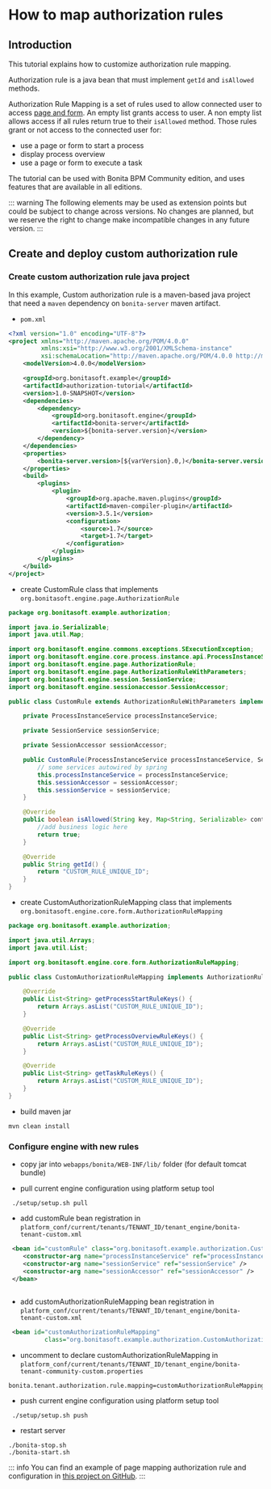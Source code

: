 # How to map authorization rules

## Introduction

This tutorial explains how to customize authorization rule mapping.

Authorization rule is a java bean that must implement `getId` and `isAllowed` methods.

Authorization Rule Mapping is a set of rules used to allow connected user to access [page and form](page-and-form-development-overview.md). An empty list grants access to user. A non empty list allows access if all rules return true to their `isAllowed` method. Those rules grant or not access to the connected user for:
  * use a page or form to start a process
  * display process overview
  * use a page or form to execute a task

The tutorial can be used with Bonita BPM Community edition, and uses features that are available in all editions.

::: warning
The following elements may be used as extension points but could be subject to change across versions. No changes are planned, but we reserve the right to change make incompatible changes in any future version.
:::

## Create and deploy custom authorization rule

### Create custom authorization rule java project

In this example, Custom authorization rule is a maven-based java project that need a `maven` dependency on `bonita-server` maven artifact.

* `pom.xml`

```xml
<?xml version="1.0" encoding="UTF-8"?>
<project xmlns="http://maven.apache.org/POM/4.0.0"
         xmlns:xsi="http://www.w3.org/2001/XMLSchema-instance"
         xsi:schemaLocation="http://maven.apache.org/POM/4.0.0 http://maven.apache.org/xsd/maven-4.0.0.xsd">
    <modelVersion>4.0.0</modelVersion>

    <groupId>org.bonitasoft.example</groupId>
    <artifactId>authorization-tutorial</artifactId>
    <version>1.0-SNAPSHOT</version>
    <dependencies>
        <dependency>
            <groupId>org.bonitasoft.engine</groupId>
            <artifactId>bonita-server</artifactId>
            <version>${bonita-server.version}</version>
        </dependency>
    </dependencies>
    <properties>
        <bonita-server.version>[${varVersion}.0,)</bonita-server.version>
    </properties>
    <build>
        <plugins>
            <plugin>
                <groupId>org.apache.maven.plugins</groupId>
                <artifactId>maven-compiler-plugin</artifactId>
                <version>3.5.1</version>
                <configuration>
                    <source>1.7</source>
                    <target>1.7</target>
                </configuration>
            </plugin>
        </plugins>
    </build>
</project>
```

* create CustomRule class that implements `org.bonitasoft.engine.page.AuthorizationRule`

```java
package org.bonitasoft.example.authorization;

import java.io.Serializable;
import java.util.Map;

import org.bonitasoft.engine.commons.exceptions.SExecutionException;
import org.bonitasoft.engine.core.process.instance.api.ProcessInstanceService;
import org.bonitasoft.engine.page.AuthorizationRule;
import org.bonitasoft.engine.page.AuthorizationRuleWithParameters;
import org.bonitasoft.engine.session.SessionService;
import org.bonitasoft.engine.sessionaccessor.SessionAccessor;

public class CustomRule extends AuthorizationRuleWithParameters implements AuthorizationRule {

    private ProcessInstanceService processInstanceService;

    private SessionService sessionService;

    private SessionAccessor sessionAccessor;

    public CustomRule(ProcessInstanceService processInstanceService, SessionService sessionService, SessionAccessor sessionAccessor) {
        // some services autowired by spring
        this.processInstanceService = processInstanceService;
        this.sessionAccessor = sessionAccessor;
        this.sessionService = sessionService;
    }

    @Override
    public boolean isAllowed(String key, Map<String, Serializable> context) throws SExecutionException {
        //add business logic here
        return true;
    }

    @Override
    public String getId() {
        return "CUSTOM_RULE_UNIQUE_ID";
    }
}

```

* create CustomAuthorizationRuleMapping class that implements `org.bonitasoft.engine.core.form.AuthorizationRuleMapping`

```java
package org.bonitasoft.example.authorization;

import java.util.Arrays;
import java.util.List;

import org.bonitasoft.engine.core.form.AuthorizationRuleMapping;

public class CustomAuthorizationRuleMapping implements AuthorizationRuleMapping {

    @Override
    public List<String> getProcessStartRuleKeys() {
        return Arrays.asList("CUSTOM_RULE_UNIQUE_ID");
    }

    @Override
    public List<String> getProcessOverviewRuleKeys() {
        return Arrays.asList("CUSTOM_RULE_UNIQUE_ID");
    }

    @Override
    public List<String> getTaskRuleKeys() {
        return Arrays.asList("CUSTOM_RULE_UNIQUE_ID");
    }
}

```

* build maven jar

```
mvn clean install
```

### Configure engine with new rules

* copy jar into `webapps/bonita/WEB-INF/lib/` folder (for default tomcat bundle)

* pull current engine configuration using platform setup tool

```
 ./setup/setup.sh pull  
```

* add customRule bean registration in `platform_conf/current/tenants/TENANT_ID/tenant_engine/bonita-tenant-custom.xml`

```xml
 <bean id="customRule" class="org.bonitasoft.example.authorization.CustomRule">
    <constructor-arg name="processInstanceService" ref="processInstanceService" />
    <constructor-arg name="sessionService" ref="sessionService" />
    <constructor-arg name="sessionAccessor" ref="sessionAccessor" />
 </bean>         
 
```

* add customAuthorizationRuleMapping bean registration in `platform_conf/current/tenants/TENANT_ID/tenant_engine/bonita-tenant-custom.xml`

```xml
 <bean id="customAuthorizationRuleMapping"
          class="org.bonitasoft.example.authorization.CustomAuthorizationRuleMapping"/>
```

* uncomment to declare customAuthorizationRuleMapping in `platform_conf/current/tenants/TENANT_ID/tenant_engine/bonita-tenant-community-custom.properties`

```
bonita.tenant.authorization.rule.mapping=customAuthorizationRuleMapping
```


* push current engine configuration using platform setup tool

```
 ./setup/setup.sh push  
```

* restart server

```
./bonita-stop.sh
./bonita-start.sh
```
::: info
You can find an example of page mapping authorization rule and configuration in [this project on GitHub](https://github.com/bonitasoft/bonita-page-authorization-rules).
:::
